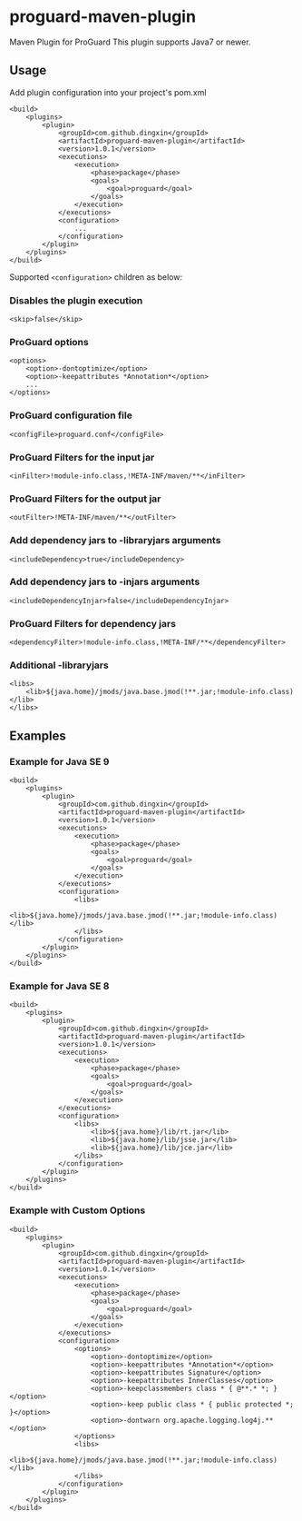 # proguard-maven-plugin #

Maven Plugin for ProGuard
This plugin supports Java7 or newer.

## Usage ##

Add plugin configuration into your project's pom.xml

```
<build>
	<plugins>
		<plugin>
			<groupId>com.github.dingxin</groupId>
			<artifactId>proguard-maven-plugin</artifactId>
			<version>1.0.1</version>
			<executions>
				<execution>
					<phase>package</phase>
					<goals>
						<goal>proguard</goal>
					</goals>
				</execution>
			</executions>
			<configuration>
				...
			</configuration>
		</plugin>
	</plugins>
</build>
```

Supported `<configuration>` children as below:

### Disables the plugin execution ###
```
<skip>false</skip>
```

### ProGuard options ###
```
<options>
	<option>-dontoptimize</option>
	<option>-keepattributes *Annotation*</option>
	...
</options>
```

### ProGuard configuration file ###
```
<configFile>proguard.conf</configFile>
```

### ProGuard Filters for the input jar ###
```
<inFilter>!module-info.class,!META-INF/maven/**</inFilter>
```

### ProGuard Filters for the output jar ###
```
<outFilter>!META-INF/maven/**</outFilter>
```

### Add dependency jars to -libraryjars arguments ###
```
<includeDependency>true</includeDependency>
```

### Add dependency jars to -injars arguments ###
```
<includeDependencyInjar>false</includeDependencyInjar>
```

### ProGuard Filters for dependency jars ###
```
<dependencyFilter>!module-info.class,!META-INF/**</dependencyFilter>
```

### Additional -libraryjars ###
```
<libs>
	<lib>${java.home}/jmods/java.base.jmod(!**.jar;!module-info.class)</lib>
</libs>
```


## Examples ##

### Example for Java SE 9 ###
```
<build>
	<plugins>
		<plugin>
			<groupId>com.github.dingxin</groupId>
			<artifactId>proguard-maven-plugin</artifactId>
			<version>1.0.1</version>
			<executions>
				<execution>
					<phase>package</phase>
					<goals>
						<goal>proguard</goal>
					</goals>
				</execution>
			</executions>
			<configuration>
				<libs>
					<lib>${java.home}/jmods/java.base.jmod(!**.jar;!module-info.class)</lib>
				</libs>
			</configuration>
		</plugin>
	</plugins>
</build>
```

### Example for Java SE 8 ###
```
<build>
	<plugins>
		<plugin>
			<groupId>com.github.dingxin</groupId>
			<artifactId>proguard-maven-plugin</artifactId>
			<version>1.0.1</version>
			<executions>
				<execution>
					<phase>package</phase>
					<goals>
						<goal>proguard</goal>
					</goals>
				</execution>
			</executions>
			<configuration>
				<libs>
					<lib>${java.home}/lib/rt.jar</lib>
					<lib>${java.home}/lib/jsse.jar</lib>
					<lib>${java.home}/lib/jce.jar</lib>
				</libs>
			</configuration>
		</plugin>
	</plugins>
</build>
```

### Example with Custom Options ###
```
<build>
	<plugins>
		<plugin>
			<groupId>com.github.dingxin</groupId>
			<artifactId>proguard-maven-plugin</artifactId>
			<version>1.0.1</version>
			<executions>
				<execution>
					<phase>package</phase>
					<goals>
						<goal>proguard</goal>
					</goals>
				</execution>
			</executions>
			<configuration>
				<options>
					<option>-dontoptimize</option>
					<option>-keepattributes *Annotation*</option>
					<option>-keepattributes Signature</option>
					<option>-keepattributes InnerClasses</option>
					<option>-keepclassmembers class * { @**.* *; }</option>
					<option>-keep public class * { public protected *; }</option>
					<option>-dontwarn org.apache.logging.log4j.**</option>
				</options>
				<libs>
					<lib>${java.home}/jmods/java.base.jmod(!**.jar;!module-info.class)</lib>
				</libs>
			</configuration>
		</plugin>
	</plugins>
</build>
```
